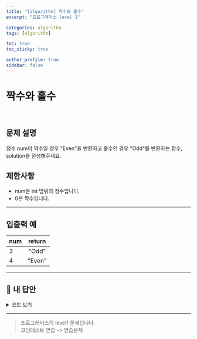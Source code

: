 ```yaml
---
title: "[algorithm] 짝수와 홀수"
excerpt: "프로그래머스 level 1"

categories: algorithm
tags: [algorithm]

toc: true
toc_sticky: true

author_profile: true
sidebar: false
---
```


# 짝수와 홀수

<br/>

## 문제 설명

정수 num이 짝수일 경우 "Even"을 반환하고 홀수인 경우 "Odd"를 반환하는 함수, solution을 완성해주세요.

## 제한사항

- num은 int 범위의 정수입니다.
- 0은 짝수입니다.

---

## 입출력 예

| num | return |
| :-- | :----: |
| 3   | "Odd"  |
| 4   | "Even" |

---

## 🐤 내 답안

<details>
<summary>코드 보기</summary>
<div markdown="1">

```js
function solution(num) {
  if (num % 2 === 0) {
    return "Even";
  } else {
    return "Odd";
  }
}
```

</div>
</details>

---

> 프로그래머스의 level1 문제입니다.<br />
> 코딩테스트 연습 -> 연습문제
